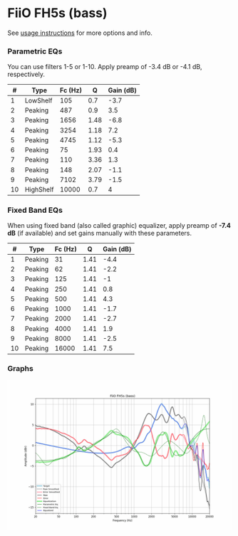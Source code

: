 # FiiO FH5s (bass)
See [usage instructions](https://github.com/jaakkopasanen/AutoEq#usage) for more options and info.

### Parametric EQs
You can use filters 1-5 or 1-10. Apply preamp of -3.4 dB or -4.1 dB, respectively.

|   # | Type      |   Fc (Hz) |    Q |   Gain (dB) |
|-----|-----------|-----------|------|-------------|
|   1 | LowShelf  |       105 | 0.7  |        -3.7 |
|   2 | Peaking   |       487 | 0.9  |         3.5 |
|   3 | Peaking   |      1656 | 1.48 |        -6.8 |
|   4 | Peaking   |      3254 | 1.18 |         7.2 |
|   5 | Peaking   |      4745 | 1.12 |        -5.3 |
|   6 | Peaking   |        75 | 1.93 |         0.4 |
|   7 | Peaking   |       110 | 3.36 |         1.3 |
|   8 | Peaking   |       148 | 2.07 |        -1.1 |
|   9 | Peaking   |      7102 | 3.79 |        -1.5 |
|  10 | HighShelf |     10000 | 0.7  |         4   |

### Fixed Band EQs
When using fixed band (also called graphic) equalizer, apply preamp of **-7.4 dB** (if available) and set gains manually with these parameters.

|   # | Type    |   Fc (Hz) |    Q |   Gain (dB) |
|-----|---------|-----------|------|-------------|
|   1 | Peaking |        31 | 1.41 |        -4.4 |
|   2 | Peaking |        62 | 1.41 |        -2.2 |
|   3 | Peaking |       125 | 1.41 |        -1   |
|   4 | Peaking |       250 | 1.41 |         0.8 |
|   5 | Peaking |       500 | 1.41 |         4.3 |
|   6 | Peaking |      1000 | 1.41 |        -1.7 |
|   7 | Peaking |      2000 | 1.41 |        -2.7 |
|   8 | Peaking |      4000 | 1.41 |         1.9 |
|   9 | Peaking |      8000 | 1.41 |        -2.5 |
|  10 | Peaking |     16000 | 1.41 |         7.5 |

### Graphs
![](./FiiO%20FH5s%20(bass).png)
